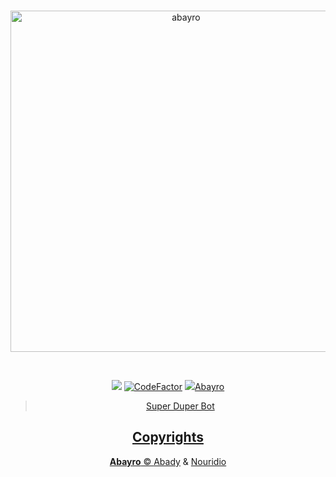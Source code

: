 <div align="center">
<p>
     <br />
<a href="https://abayro.xyz"><img src="https://i.imgur.com/910zKA7.png" width="546" alt="abayro">
</p>
    <br />
<p>
<a href="https://www.codacy.com?utm_source=github.com&amp;utm_medium=referral&amp;utm_content=abayro/abayro&amp;utm_campaign=Badge_Grade"><img src="https://api.codacy.com/project/badge/Grade/d2b9adf32ac14713801100bea16b53a4"/></a>
<a href="https://www.codefactor.io/repository/github/abady321x123/abayro"><img src="https://www.codefactor.io/repository/github/nouridio/abayro/badge" alt="CodeFactor" /></a>
<a href="https://circleci.com/gh/abayro"> <img src="https://circleci.com/gh/nouridio/abayro.svg?style=svg /></a>  </p>


## Abayro
> Super Duper Bot

## Copyrights
**Abayro** © [Abady](https://github.com/Abady321x123) & [Nouridio](https://github.com/Nouridio)
